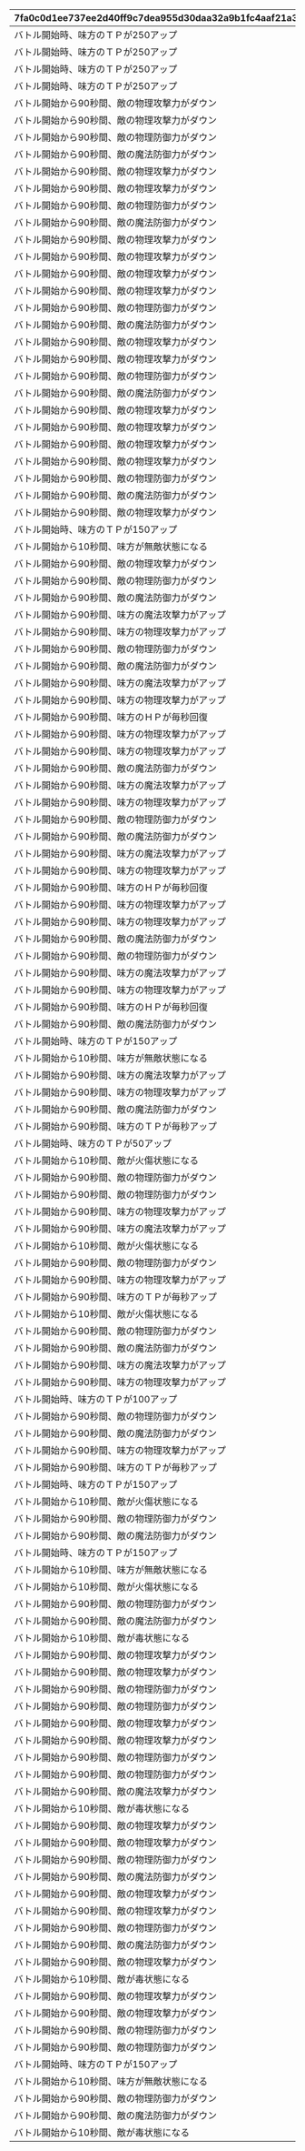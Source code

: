 |7fa0c0d1ee737ee2d40ff9c7dea955d30daa32a9b1fc4aaf21a36873dd31600d|aba4ddcaccd4bfa74669bb95f3a7a5d86b2721a66823d3df59366ab4ebd34680|644c6dc4f7597ed1c5dc9a687d64aefebce3ed0b8b2c78947b88268196d4a59e|769feaf10a2416a740bfb3e41835f73e988a8ce76cce85bc137769e84c9c9205|a7b4ea8492588c38ea9c3550f67f4fe2910cd4e099830752e1670135b5b4e625|f9af8e3465e4f3335e3dacc78d196939c522f00da5eb42a8b33551b63e04629d|3df51f6a20c19138eb5168fdfa0462ba303e88e892f92f6a7ca98599f9d58177|21da92cc2afe1d95606ca2d174614c207759b69429b1851d9bf746ea54c688e5|
| --- | --- | --- | --- | --- | --- | --- | --- |
|バトル開始時、味方のＴＰが250アップ|ＴＰ250アップ|1005|0|0|1005|2|1005|
|バトル開始時、味方のＴＰが250アップ|ＴＰ250アップ|1006|0|0|1006|2|1006|
|バトル開始時、味方のＴＰが250アップ|ＴＰ250アップ|1007|0|0|1007|2|1007|
|バトル開始時、味方のＴＰが250アップ|ＴＰ250アップ|1008|0|0|1008|2|1008|
|バトル開始から90秒間、敵の物理攻撃力がダウン|物理攻撃ダウン90秒|1005|27160000000000|36000|100501|1|100501|
|バトル開始から90秒間、敵の物理攻撃力がダウン|物理攻撃ダウン90秒|1005|26040000000000|36000|100502|1|100502|
|バトル開始から90秒間、敵の物理防御力がダウン|物理防御ダウン90秒|1005|25200000000000|36000|100503|1|100503|
|バトル開始から90秒間、敵の魔法防御力がダウン|魔法防御ダウン90秒|1005|24360000000000|36000|100504|1|100504|
|バトル開始から90秒間、敵の物理攻撃力がダウン|物理攻撃ダウン90秒|1005|23520000000000|36000|100505|1|100505|
|バトル開始から90秒間、敵の物理攻撃力がダウン|物理攻撃ダウン90秒|1005|22400000000000|36000|100506|1|100506|
|バトル開始から90秒間、敵の物理防御力がダウン|物理防御ダウン90秒|1005|21560000000000|36000|100507|1|100507|
|バトル開始から90秒間、敵の魔法防御力がダウン|魔法防御ダウン90秒|1005|20720000000000|36000|100508|1|100508|
|バトル開始から90秒間、敵の物理攻撃力がダウン|物理攻撃ダウン90秒|1005|19600000000000|36000|100509|1|100509|
|バトル開始から90秒間、敵の物理攻撃力がダウン|物理攻撃ダウン90秒|1005|18760000000000|36000|100510|1|100510|
|バトル開始から90秒間、敵の物理攻撃力がダウン|物理攻撃ダウン90秒|1005|17920000000000|36000|100511|1|100511|
|バトル開始から90秒間、敵の物理攻撃力がダウン|物理攻撃ダウン90秒|1005|16800000000000|36000|100512|1|100512|
|バトル開始から90秒間、敵の物理防御力がダウン|物理防御ダウン90秒|1005|15960000000000|36000|100513|1|100513|
|バトル開始から90秒間、敵の魔法防御力がダウン|魔法防御ダウン90秒|1005|15120000000000|36000|100514|1|100514|
|バトル開始から90秒間、敵の物理攻撃力がダウン|物理攻撃ダウン90秒|1005|14280000000000|36000|100515|1|100515|
|バトル開始から90秒間、敵の物理攻撃力がダウン|物理攻撃ダウン90秒|1005|13160000000000|36000|100516|1|100516|
|バトル開始から90秒間、敵の物理防御力がダウン|物理防御ダウン90秒|1005|12320000000000|36000|100517|1|100517|
|バトル開始から90秒間、敵の魔法防御力がダウン|魔法防御ダウン90秒|1005|11480000000000|36000|100518|1|100518|
|バトル開始から90秒間、敵の物理攻撃力がダウン|物理攻撃ダウン90秒|1005|10360000000000|36000|100519|1|100519|
|バトル開始から90秒間、敵の物理攻撃力がダウン|物理攻撃ダウン90秒|1005|9520000000000|36000|100520|1|100520|
|バトル開始から90秒間、敵の物理攻撃力がダウン|物理攻撃ダウン90秒|1005|8680000000000|36000|100521|1|100521|
|バトル開始から90秒間、敵の物理攻撃力がダウン|物理攻撃ダウン90秒|1005|7560000000000|36000|100522|1|100522|
|バトル開始から90秒間、敵の物理防御力がダウン|物理防御ダウン90秒|1005|6720000000000|36000|100523|1|100523|
|バトル開始から90秒間、敵の魔法防御力がダウン|魔法防御ダウン90秒|1005|5880000000000|36000|100524|1|100524|
|バトル開始から90秒間、敵の物理攻撃力がダウン|物理攻撃ダウン90秒|1005|5040000000000|36000|100525|1|100525|
|バトル開始時、味方のＴＰが150アップ|ＴＰ150アップ|1005|3920000000000|36000|100526|1|100526|
|バトル開始から10秒間、味方が無敵状態になる|無敵10秒|1005|3080000000000|36000|100527|1|100527|
|バトル開始から90秒間、敵の物理攻撃力がダウン|物理攻撃ダウン90秒|1005|2240000000000|36000|100528|1|100528|
|バトル開始から90秒間、敵の物理防御力がダウン|物理防御ダウン90秒|1005|1120000000000|36000|100529|1|100529|
|バトル開始から90秒間、敵の魔法防御力がダウン|魔法防御ダウン90秒|1005|280000000000|36000|100530|1|100530|
|バトル開始から90秒間、味方の魔法攻撃力がアップ|魔法攻撃アップ90秒|1006|43650000000000|36000|100601|1|100601|
|バトル開始から90秒間、味方の物理攻撃力がアップ|物理攻撃アップ90秒|1006|41850000000000|36000|100602|1|100602|
|バトル開始から90秒間、敵の物理防御力がダウン|物理防御ダウン90秒|1006|40500000000000|36000|100603|1|100603|
|バトル開始から90秒間、敵の魔法防御力がダウン|魔法防御ダウン90秒|1006|39150000000000|36000|100604|1|100604|
|バトル開始から90秒間、味方の魔法攻撃力がアップ|魔法攻撃アップ90秒|1006|37800000000000|36000|100605|1|100605|
|バトル開始から90秒間、味方の物理攻撃力がアップ|物理攻撃アップ90秒|1006|36000000000000|36000|100606|1|100606|
|バトル開始から90秒間、味方のＨＰが毎秒回復|毎秒ＨＰ回復90秒|1006|34650000000000|36000|100607|1|100607|
|バトル開始から90秒間、味方の物理攻撃力がアップ|物理攻撃アップ90秒|1006|33300000000000|36000|100608|1|100608|
|バトル開始から90秒間、味方の物理攻撃力がアップ|物理攻撃アップ90秒|1006|31500000000000|36000|100609|1|100609|
|バトル開始から90秒間、敵の魔法防御力がダウン|魔法防御ダウン90秒|1006|30150000000000|36000|100610|1|100610|
|バトル開始から90秒間、味方の魔法攻撃力がアップ|魔法攻撃アップ90秒|1006|28800000000000|36000|100611|1|100611|
|バトル開始から90秒間、味方の物理攻撃力がアップ|物理攻撃アップ90秒|1006|27000000000000|36000|100612|1|100612|
|バトル開始から90秒間、敵の物理防御力がダウン|物理防御ダウン90秒|1006|25650000000000|36000|100613|1|100613|
|バトル開始から90秒間、敵の魔法防御力がダウン|魔法防御ダウン90秒|1006|24300000000000|36000|100614|1|100614|
|バトル開始から90秒間、味方の魔法攻撃力がアップ|魔法攻撃アップ90秒|1006|22950000000000|36000|100615|1|100615|
|バトル開始から90秒間、味方の物理攻撃力がアップ|物理攻撃アップ90秒|1006|21150000000000|36000|100616|1|100616|
|バトル開始から90秒間、味方のＨＰが毎秒回復|毎秒ＨＰ回復90秒|1006|19800000000000|36000|100617|1|100617|
|バトル開始から90秒間、味方の物理攻撃力がアップ|物理攻撃アップ90秒|1006|18450000000000|36000|100618|1|100618|
|バトル開始から90秒間、味方の物理攻撃力がアップ|物理攻撃アップ90秒|1006|16650000000000|36000|100619|1|100619|
|バトル開始から90秒間、敵の魔法防御力がダウン|魔法防御ダウン90秒|1006|15300000000000|36000|100620|1|100620|
|バトル開始から90秒間、敵の物理防御力がダウン|物理防御ダウン90秒|1006|13950000000000|36000|100621|1|100621|
|バトル開始から90秒間、味方の魔法攻撃力がアップ|魔法攻撃アップ90秒|1006|12150000000000|36000|100622|1|100622|
|バトル開始から90秒間、味方の物理攻撃力がアップ|物理攻撃アップ90秒|1006|10800000000000|36000|100623|1|100623|
|バトル開始から90秒間、味方のＨＰが毎秒回復|毎秒ＨＰ回復90秒|1006|9450000000000|36000|100624|1|100624|
|バトル開始から90秒間、敵の魔法防御力がダウン|魔法防御ダウン90秒|1006|8100000000000|36000|100625|1|100625|
|バトル開始時、味方のＴＰが150アップ|ＴＰ150アップ|1006|6300000000000|36000|100626|1|100626|
|バトル開始から10秒間、味方が無敵状態になる|無敵10秒|1006|4950000000000|36000|100627|1|100627|
|バトル開始から90秒間、味方の魔法攻撃力がアップ|魔法攻撃アップ90秒|1006|3600000000000|36000|100628|1|100628|
|バトル開始から90秒間、味方の物理攻撃力がアップ|物理攻撃アップ90秒|1006|1800000000000|36000|100629|1|100629|
|バトル開始から90秒間、敵の魔法防御力がダウン|魔法防御ダウン90秒|1006|450000000000|36000|100630|1|100630|
|バトル開始から90秒間、味方のＴＰが毎秒アップ|毎秒ＴＰアップ90秒|1007|27160000000000|36000|100701|1|100701|
|バトル開始時、味方のＴＰが50アップ|ＴＰ50アップ|1007|26040000000000|36000|100702|1|100702|
|バトル開始から10秒間、敵が火傷状態になる|火傷ダメージ10秒|1007|25200000000000|36000|100703|1|100703|
|バトル開始から90秒間、敵の物理防御力がダウン|物理防御ダウン90秒|1007|24360000000000|36000|100704|1|100704|
|バトル開始から90秒間、敵の物理防御力がダウン|物理防御ダウン90秒|1007|23520000000000|36000|100705|1|100705|
|バトル開始から90秒間、味方の物理攻撃力がアップ|物理攻撃アップ90秒|1007|22400000000000|36000|100706|1|100706|
|バトル開始から90秒間、味方の魔法攻撃力がアップ|魔法攻撃アップ90秒|1007|21560000000000|36000|100707|1|100707|
|バトル開始から10秒間、敵が火傷状態になる|火傷ダメージ10秒|1007|20720000000000|36000|100708|1|100708|
|バトル開始から90秒間、敵の物理防御力がダウン|物理防御ダウン90秒|1007|19600000000000|36000|100709|1|100709|
|バトル開始から90秒間、味方の物理攻撃力がアップ|物理攻撃アップ90秒|1007|18760000000000|36000|100710|1|100710|
|バトル開始から90秒間、味方のＴＰが毎秒アップ|毎秒ＴＰアップ90秒|1007|17920000000000|36000|100711|1|100711|
|バトル開始から10秒間、敵が火傷状態になる|火傷ダメージ10秒|1007|16800000000000|36000|100712|1|100712|
|バトル開始から90秒間、敵の物理防御力がダウン|物理防御ダウン90秒|1007|15960000000000|36000|100713|1|100713|
|バトル開始から90秒間、敵の魔法防御力がダウン|魔法防御ダウン90秒|1007|15120000000000|36000|100714|1|100714|
|バトル開始から90秒間、味方の魔法攻撃力がアップ|魔法攻撃アップ90秒|1007|14280000000000|36000|100715|1|100715|
|バトル開始から90秒間、味方の物理攻撃力がアップ|物理攻撃アップ90秒|1007|13160000000000|36000|100716|1|100716|
|バトル開始時、味方のＴＰが100アップ|ＴＰ100アップ|1007|12320000000000|36000|100717|1|100717|
|バトル開始から90秒間、敵の物理防御力がダウン|物理防御ダウン90秒|1007|11480000000000|36000|100718|1|100718|
|バトル開始から90秒間、敵の魔法防御力がダウン|魔法防御ダウン90秒|1007|10360000000000|36000|100719|1|100719|
|バトル開始から90秒間、味方の物理攻撃力がアップ|物理攻撃アップ90秒|1007|9520000000000|36000|100720|1|100720|
|バトル開始から90秒間、味方のＴＰが毎秒アップ|毎秒ＴＰアップ90秒|1007|8680000000000|36000|100721|1|100721|
|バトル開始時、味方のＴＰが150アップ|ＴＰ150アップ|1007|7560000000000|36000|100722|1|100722|
|バトル開始から10秒間、敵が火傷状態になる|火傷ダメージ10秒|1007|6720000000000|36000|100723|1|100723|
|バトル開始から90秒間、敵の物理防御力がダウン|物理防御ダウン90秒|1007|5880000000000|36000|100724|1|100724|
|バトル開始から90秒間、敵の魔法防御力がダウン|魔法防御ダウン90秒|1007|5040000000000|36000|100725|1|100725|
|バトル開始時、味方のＴＰが150アップ|ＴＰ150アップ|1007|3920000000000|36000|100726|1|100726|
|バトル開始から10秒間、味方が無敵状態になる|無敵10秒|1007|3080000000000|36000|100727|1|100727|
|バトル開始から10秒間、敵が火傷状態になる|火傷ダメージ10秒|1007|2240000000000|36000|100728|1|100728|
|バトル開始から90秒間、敵の物理防御力がダウン|物理防御ダウン90秒|1007|1120000000000|36000|100729|1|100729|
|バトル開始から90秒間、敵の魔法防御力がダウン|魔法防御ダウン90秒|1007|280000000000|36000|100730|1|100730|
|バトル開始から10秒間、敵が毒状態になる|毒ダメージ10秒|1008|43650000000000|36000|100801|1|100801|
|バトル開始から90秒間、敵の物理攻撃力がダウン|物理攻撃ダウン90秒|1008|41850000000000|36000|100802|1|100802|
|バトル開始から90秒間、敵の物理攻撃力がダウン|物理攻撃ダウン90秒|1008|40500000000000|36000|100803|1|100803|
|バトル開始から90秒間、敵の物理防御力がダウン|物理防御ダウン90秒|1008|39150000000000|36000|100804|1|100804|
|バトル開始から90秒間、敵の物理防御力がダウン|物理防御ダウン90秒|1008|37800000000000|36000|100805|1|100805|
|バトル開始から90秒間、敵の物理攻撃力がダウン|物理攻撃ダウン90秒|1008|36000000000000|36000|100806|1|100806|
|バトル開始から90秒間、敵の物理攻撃力がダウン|物理攻撃ダウン90秒|1008|34650000000000|36000|100807|1|100807|
|バトル開始から90秒間、敵の物理防御力がダウン|物理防御ダウン90秒|1008|33300000000000|36000|100808|1|100808|
|バトル開始から90秒間、敵の物理防御力がダウン|物理防御ダウン90秒|1008|31500000000000|36000|100809|1|100809|
|バトル開始から90秒間、敵の魔法攻撃力がダウン|魔法攻撃ダウン90秒|1008|30150000000000|36000|100810|1|100810|
|バトル開始から10秒間、敵が毒状態になる|毒ダメージ10秒|1008|28800000000000|36000|100811|1|100811|
|バトル開始から90秒間、敵の物理攻撃力がダウン|物理攻撃ダウン90秒|1008|27000000000000|36000|100812|1|100812|
|バトル開始から90秒間、敵の物理攻撃力がダウン|物理攻撃ダウン90秒|1008|25650000000000|36000|100813|1|100813|
|バトル開始から90秒間、敵の物理防御力がダウン|物理防御ダウン90秒|1008|24300000000000|36000|100814|1|100814|
|バトル開始から90秒間、敵の魔法防御力がダウン|魔法防御ダウン90秒|1008|22950000000000|36000|100815|1|100815|
|バトル開始から90秒間、敵の物理攻撃力がダウン|物理攻撃ダウン90秒|1008|21150000000000|36000|100816|1|100816|
|バトル開始から90秒間、敵の物理攻撃力がダウン|物理攻撃ダウン90秒|1008|19800000000000|36000|100817|1|100817|
|バトル開始から90秒間、敵の物理防御力がダウン|物理防御ダウン90秒|1008|18450000000000|36000|100818|1|100818|
|バトル開始から90秒間、敵の魔法防御力がダウン|魔法防御ダウン90秒|1008|16650000000000|36000|100819|1|100819|
|バトル開始から90秒間、敵の物理攻撃力がダウン|物理攻撃ダウン90秒|1008|15300000000000|36000|100820|1|100820|
|バトル開始から10秒間、敵が毒状態になる|毒ダメージ10秒|1008|13950000000000|36000|100821|1|100821|
|バトル開始から90秒間、敵の物理攻撃力がダウン|物理攻撃ダウン90秒|1008|12150000000000|36000|100822|1|100822|
|バトル開始から90秒間、敵の物理攻撃力がダウン|物理攻撃ダウン90秒|1008|10800000000000|36000|100823|1|100823|
|バトル開始から90秒間、敵の物理防御力がダウン|物理防御ダウン90秒|1008|9450000000000|36000|100824|1|100824|
|バトル開始から90秒間、敵の物理防御力がダウン|物理防御ダウン90秒|1008|8100000000000|36000|100825|1|100825|
|バトル開始時、味方のＴＰが150アップ|ＴＰ150アップ|1008|6300000000000|36000|100826|1|100826|
|バトル開始から10秒間、味方が無敵状態になる|無敵10秒|1008|4950000000000|36000|100827|1|100827|
|バトル開始から90秒間、敵の物理防御力がダウン|物理防御ダウン90秒|1008|3600000000000|36000|100828|1|100828|
|バトル開始から90秒間、敵の魔法防御力がダウン|魔法防御ダウン90秒|1008|1800000000000|36000|100829|1|100829|
|バトル開始から10秒間、敵が毒状態になる|毒ダメージ10秒|1008|450000000000|36000|100830|1|100830|